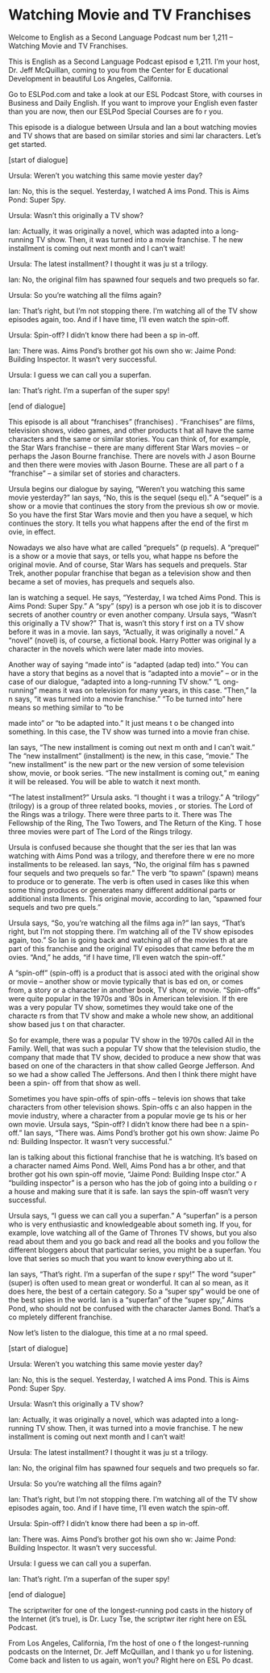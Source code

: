 # Watching Movie and TV Franchises

Welcome to English as a Second Language Podcast num ber 1,211 – Watching Movie and TV Franchises.  

This is English as a Second Language Podcast episod e 1,211. I’m your host, Dr. Jeff McQuillan, coming to you from the Center for E ducational Development in beautiful Los Angeles, California.  

Go to ESLPod.com and take a look at our ESL Podcast  Store, with courses in Business and Daily English. If you want to improve your English even faster than you are now, then our ESLPod Special Courses are fo r you.  

This episode is a dialogue between Ursula and Ian a bout watching movies and TV shows that are based on similar stories and simi lar characters. Let’s get started.  

[start of dialogue] 

Ursula: Weren’t you watching this same movie yester day? 

Ian: No, this is the sequel. Yesterday, I watched A ims Pond. This is Aims Pond: Super Spy.  

Ursula: Wasn’t this originally a TV show?  

Ian: Actually, it was originally a novel, which was  adapted into a long-running TV show. Then, it was turned into a movie franchise. T he new installment is coming out next month and I can’t wait!  

Ursula: The latest installment? I thought it was ju st a trilogy. 

Ian: No, the original film has spawned four sequels  and two prequels so far. 

Ursula: So you’re watching all the films again? 

Ian: That’s right, but I’m not stopping there. I’m watching all of the TV show episodes again, too. And if I have time, I’ll even watch the spin-off. 

Ursula: Spin-off? I didn’t know there had been a sp in-off. 

Ian: There was. Aims Pond’s brother got his own sho w: Jaime Pond: Building Inspector. It wasn’t very successful. 

Ursula: I guess we can call you a superfan. 

Ian: That’s right. I’m a superfan of the super spy!  

[end of dialogue] 

This episode is all about “franchises” (franchises) . “Franchises” are films, television shows, video games, and other products t hat all have the same characters and the same or similar stories. You can  think of, for example, the Star Wars franchise – there are many different Star  Wars movies – or perhaps the Jason Bourne franchise. There are novels with J ason Bourne and then there were movies with Jason Bourne. These are all part o f a “franchise” – a similar set of stories and characters.  

Ursula begins our dialogue by saying, “Weren’t you watching this same movie yesterday?” Ian says, “No, this is the sequel (sequ el).” A “sequel” is a show or a movie that continues the story from the previous sh ow or movie. So you have the first Star Wars movie and then you have a sequel, w hich continues the story. It tells you what happens after the end of the first m ovie, in effect.  

Nowadays we also have what are called “prequels” (p requels). A “prequel” is a show or a movie that says, or tells you, what happe ns before the original movie. And of course, Star Wars has sequels and prequels. Star Trek, another popular franchise that began as a television show and then became a set of movies, has prequels and sequels also.  

Ian is watching a sequel. He says, “Yesterday, I wa tched Aims Pond. This is Aims Pond: Super Spy.” A “spy” (spy) is a person wh ose job it is to discover secrets of another country or even another company.  Ursula says, “Wasn’t this originally a TV show?” That is, wasn’t this story f irst on a TV show before it was in a movie. Ian says, “Actually, it was originally a novel.” A “novel” (novel) is, of course, a fictional book. Harry Potter was original ly a character in the novels which were later made into movies.  

Another way of saying “made into” is “adapted (adap ted) into.” You can have a story that begins as a novel that is “adapted into a movie” – or in the case of our dialogue, “adapted into a long-running TV show.” “L ong-running” means it was on television for many years, in this case. “Then,” Ia n says, “it was turned into a movie franchise.” “To be turned into” here means so mething similar to “to be  

made into” or “to be adapted into.” It just means t o be changed into something. In this case, the TV show was turned into a movie fran chise.  

Ian says, “The new installment is coming out next m onth and I can’t wait.” The “new installment” (installment) is the new, in this  case, “movie.” The “new installment” is the new part or the new version of some television show, movie, or book series. “The new installment is coming out,” m eaning it will be released. You will be able to watch it next month.  

“The latest installment?” Ursula asks. “I thought i t was a trilogy.” A “trilogy” (trilogy) is a group of three related books, movies , or stories. The Lord of the Rings was a trilogy. There were three parts to it. There was The Fellowship of the Ring, The Two Towers, and The Return of the King. T hose three movies were part of The Lord of the Rings trilogy.  

Ursula is confused because she thought that the ser ies that Ian was watching with Aims Pond was a trilogy, and therefore there w ere no more installments to be released. Ian says, “No, the original film has s pawned four sequels and two prequels so far.” The verb “to spawn” (spawn) means  to produce or to generate. The verb is often used in cases like this when some thing produces or generates many different additional parts or additional insta llments. This original movie, according to Ian, “spawned four sequels and two pre quels.”  

Ursula says, “So, you’re watching all the films aga in?” Ian says, “That’s right, but I’m not stopping there. I’m watching all of the TV show episodes again, too.” So Ian is going back and watching all of the movies th at are part of this franchise and the original TV episodes that came before the m ovies. “And,” he adds, “if I have time, I’ll even watch the spin-off.”  

A “spin-off” (spin-off) is a product that is associ ated with the original show or movie – another show or movie typically that is bas ed on, or comes from, a story or a character in another book, TV show, or movie. “Spin-offs” were quite popular in the 1970s and ’80s in American television. If th ere was a very popular TV show, sometimes they would take one of the characte rs from that TV show and make a whole new show, an additional show based jus t on that character.  

So for example, there was a popular TV show in the 1970s called All in the Family. Well, that was such a popular TV show that the television studio, the company that made that TV show, decided to produce a new show that was based on one of the characters in that show called George Jefferson. And so we had a show called The Jeffersons. And then I think there might have been a spin- off from that show as well.   

 Sometimes you have spin-offs of spin-offs – televis ion shows that take characters from other television shows. Spin-offs c an also happen in the movie industry, where a character from a popular movie ge ts his or her own movie. Ursula says, “Spin-off? I didn’t know there had bee n a spin-off.” Ian says, “There was. Aims Pond’s brother got his own show: Jaime Po nd: Building Inspector. It wasn’t very successful.”  

Ian is talking about this fictional franchise that he is watching. It’s based on a character named Aims Pond. Well, Aims Pond has a br other, and that brother got his own spin-off movie, “Jaime Pond: Building Inspe ctor.” A “building inspector” is a person who has the job of going into a building o r a house and making sure that it is safe. Ian says the spin-off wasn’t very successful.  

Ursula says, “I guess we can call you a superfan.” A “superfan” is a person who is very enthusiastic and knowledgeable about someth ing. If you, for example, love watching all of the Game of Thrones TV shows, but you also read about them and you go back and read all the books and you  follow the different bloggers about that particular series, you might be  a superfan. You love that series so much that you want to know everything abo ut it.  

Ian says, “That’s right. I’m a superfan of the supe r spy!” The word “super” (super) is often used to mean great or wonderful. It can al so mean, as it does here, the best of a certain category. So a “super spy” would be one of the best spies in the world. Ian is a “superfan” of the “super spy,” Aims  Pond, who should not be confused with the character James Bond. That’s a co mpletely different franchise.  

Now let’s listen to the dialogue, this time at a no rmal speed. 

[start of dialogue] 

Ursula: Weren’t you watching this same movie yester day? 

Ian: No, this is the sequel. Yesterday, I watched A ims Pond. This is Aims Pond: Super Spy.  

Ursula: Wasn’t this originally a TV show?  

Ian: Actually, it was originally a novel, which was  adapted into a long-running TV show. Then, it was turned into a movie franchise. T he new installment is coming out next month and I can’t wait!  

Ursula: The latest installment? I thought it was ju st a trilogy. 

Ian: No, the original film has spawned four sequels  and two prequels so far. 

Ursula: So you’re watching all the films again? 

Ian: That’s right, but I’m not stopping there. I’m watching all of the TV show episodes again, too. And if I have time, I’ll even watch the spin-off. 

Ursula: Spin-off? I didn’t know there had been a sp in-off. 

Ian: There was. Aims Pond’s brother got his own sho w: Jaime Pond: Building Inspector. It wasn’t very successful. 

Ursula: I guess we can call you a superfan. 

Ian: That’s right. I’m a superfan of the super spy!  

[end of dialogue] 

The scriptwriter for one of the longest-running pod casts in the history of the Internet (it’s true), is Dr. Lucy Tse, the scriptwr iter right here on ESL Podcast.  

From Los Angeles, California, I’m the host of one o f the longest-running podcasts on the Internet, Dr. Jeff McQuillan, and I thank yo u for listening. Come back and listen to us again, won’t you? Right here on ESL Po dcast.  

